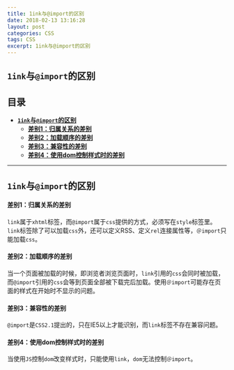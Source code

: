 ```yaml
---
title: 1ink与@import的区别
date: 2018-02-13 13:16:28
layout: post
categories: CSS
tags: CSS
excerpt: 1ink与@import的区别
---
```

## `1ink`与`@import`的区别 <span id="home">

## 目录

* **[`1ink`与`@import`的区别 ](#1)**
 	* **[差别1：归属关系的差别 ](#1.1)**
 	* **[差别2：加载顺序的差别 ](#1.2)**
	* **[差别3：兼容性的差别 ](#3.1)**
	* **[差别4：使用dom控制样式时的差别 ](#3.1)**

------

## `1ink`与`@import`的区别 <span id="1">
#### 差别1：归属关系的差别 <span id="1.1">

`link`属于`xhtml`标签，而`@import`属于`css`提供的方式，必须写在`style`标签里。`link`标签除了可以加载`css`外，还可以定义RSS、定义`rel`连接属性等，`＠import`只能加载`css`。

#### 差别2：加载顺序的差别 <span id="1.2">
当一个页面被加载的时候，即浏览者浏览页面时，`link`引用的`css`会同时被加载，而`@import`引用的`css`会等到页面全部被下载完后加载。使用`＠import`可能存在页面的样式在开始时不显示的问题。

#### 差别3：兼容性的差别 <span id="1.2">

`@import`是`CSS2.1`提出的，只在IE5以上才能识别，而`link`标签不存在兼容问题。

#### 差别4：使用dom控制样式时的差别 <span id="1.2">

当使用`JS`控制`dom`改变样式时，只能使用`link`，`dom`无法控制`＠import`。
